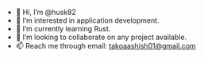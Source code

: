 - 👋 Hi, I’m @husk82
- 👀 I’m interested in application development.
- 🌱 I’m currently learning Rust. 
- 💞️ I’m looking to collaborate on any project available.
- 📫 Reach me through email: takoaashish01@gmail.com

<!---
husk82/husk82 is a ✨ special ✨ repository because its `README.md` (this file) appears on your GitHub profile.
You can click the Preview link to take a look at your changes.
--->
